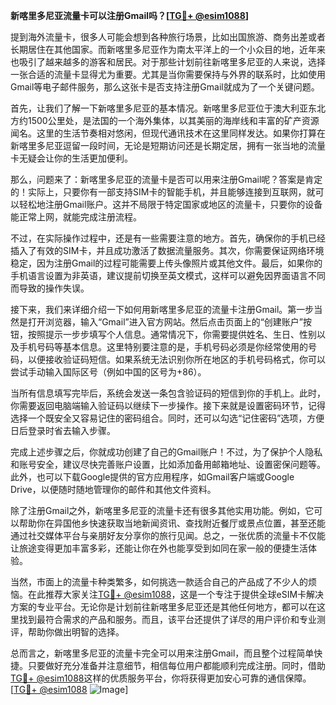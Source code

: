 **新喀里多尼亚流量卡可以注册Gmail吗？[[TG💪+ @esim1088](https://t.me/s/esim1088)]**

提到海外流量卡，很多人可能会想到各种旅行场景，比如出国旅游、商务出差或者长期居住在其他国家。而新喀里多尼亚作为南太平洋上的一个小众目的地，近年来也吸引了越来越多的游客和居民。对于那些计划前往新喀里多尼亚的人来说，选择一张合适的流量卡显得尤为重要。尤其是当你需要保持与外界的联系时，比如使用Gmail等电子邮件服务，那么这张卡是否支持注册Gmail就成为了一个关键问题。

首先，让我们了解一下新喀里多尼亚的基本情况。新喀里多尼亚位于澳大利亚东北方约1500公里处，是法国的一个海外集体，以其美丽的海岸线和丰富的矿产资源闻名。这里的生活节奏相对悠闲，但现代通讯技术在这里同样发达。如果你打算在新喀里多尼亚逗留一段时间，无论是短期访问还是长期定居，拥有一张当地的流量卡无疑会让你的生活更加便利。

那么，问题来了：新喀里多尼亚的流量卡是否可以用来注册Gmail呢？答案是肯定的！实际上，只要你有一部支持SIM卡的智能手机，并且能够连接到互联网，就可以轻松地注册Gmail账户。这并不局限于特定国家或地区的流量卡，只要你的设备能正常上网，就能完成注册流程。

不过，在实际操作过程中，还是有一些需要注意的地方。首先，确保你的手机已经插入了有效的SIM卡，并且成功激活了数据流量服务。其次，你需要保证网络环境稳定，因为注册Gmail的过程可能需要上传头像照片或其他文件。最后，如果你的手机语言设置为非英语，建议提前切换至英文模式，这样可以避免因界面语言不同而导致的操作失误。

接下来，我们来详细介绍一下如何用新喀里多尼亚的流量卡注册Gmail。第一步当然是打开浏览器，输入“Gmail”进入官方网站。然后点击页面上的“创建账户”按钮，按照提示一步步填写个人信息。通常情况下，你需要提供姓名、生日、性别以及手机号码等基本信息。这里特别要注意的是，手机号码必须是你经常使用的号码，以便接收验证码短信。如果系统无法识别你所在地区的手机号码格式，你可以尝试手动输入国际区号（例如中国的区号为+86）。

当所有信息填写完毕后，系统会发送一条包含验证码的短信到你的手机上。此时，你需要返回电脑端输入验证码以继续下一步操作。接下来就是设置密码环节，记得选择一个既安全又容易记住的密码组合。同时，还可以勾选“记住密码”选项，方便日后登录时省去输入步骤。

完成上述步骤之后，你就成功创建了自己的Gmail账户！不过，为了保护个人隐私和账号安全，建议尽快完善账户设置，比如添加备用邮箱地址、设置密保问题等。此外，也可以下载Google提供的官方应用程序，如Gmail客户端或Google Drive，以便随时随地管理你的邮件和其他文件资料。

除了注册Gmail之外，新喀里多尼亚的流量卡还有很多其他实用功能。例如，它可以帮助你在异国他乡快速获取当地新闻资讯、查找附近餐厅或景点位置，甚至还能通过社交媒体平台与亲朋好友分享你的旅行见闻。总之，一张优质的流量卡不仅能让旅途变得更加丰富多彩，还能让你在外也能享受到如同在家一般的便捷生活体验。

当然，市面上的流量卡种类繁多，如何挑选一款适合自己的产品成了不少人的烦恼。在此推荐大家关注[TG💪+ @esim1088](https://t.me/s/esim1088)，这是一个专注于提供全球eSIM卡解决方案的专业平台。无论你是计划前往新喀里多尼亚还是其他任何地方，都可以在这里找到最符合需求的产品和服务。而且，该平台还提供了详尽的用户评价和专业测评，帮助你做出明智的选择。

总而言之，新喀里多尼亚的流量卡完全可以用来注册Gmail，而且整个过程简单快捷。只要做好充分准备并注意细节，相信每位用户都能顺利完成注册。同时，借助[TG💪+ @esim1088](https://t.me/s/esim1088)这样的优质服务平台，你将获得更加安心可靠的通信保障。[[TG💪+ @esim1088](https://t.me/s/esim1088) ![Image](https://i.postimg.cc/4NQfJmqS/Snipaste-2025-05-13-00-14-12.png)]